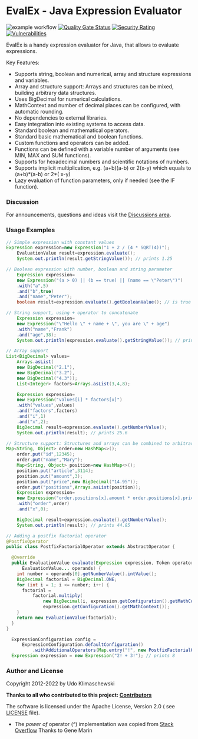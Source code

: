 EvalEx - Java Expression Evaluator
==========

![example workflow](https://github.com/ezylang/evalex-core/actions/workflows/maven.yml/badge.svg)
[![Quality Gate Status](https://sonarcloud.io/api/project_badges/measure?project=evalex-core&metric=alert_status)](https://sonarcloud.io/summary/new_code?id=evalex-core)
[![Security Rating](https://sonarcloud.io/api/project_badges/measure?project=evalex-core&metric=security_rating)](https://sonarcloud.io/summary/new_code?id=evalex-core)
[![Vulnerabilities](https://sonarcloud.io/api/project_badges/measure?project=evalex-core&metric=vulnerabilities)](https://sonarcloud.io/summary/new_code?id=evalex-core)

EvalEx is a handy expression evaluator for Java, that allows to evaluate expressions.

Key Features:

- Supports string, boolean and numerical, array and structure expressions and variables.
- Array and structure support: Arrays and structures can be mixed, building arbitrary data
  structures.
- Uses BigDecimal for numerical calculations.
- MathContext and number of decimal places can be configured, with automatic rounding.
- No dependencies to external libraries.
- Easy integration into existing systems to access data.
- Standard boolean and mathematical operators.
- Standard basic mathematical and boolean functions.
- Custom functions and operators can be added.
- Functions can be defined with a variable number of arguments (see MIN, MAX and SUM functions).
- Supports for hexadecimal numbers and scientific notations of numbers.
- Supports implicit multiplication, e.g. (a+b)(a-b) or 2(x-y) which equals to (a+b)\*(a-b) or 2\*(
  x-y)
- Lazy evaluation of function parameters, only if needed (see the IF function).

### Discussion

For announcements, questions and ideas visit
the [Discussions area](https://github.com/ezylang/evalex-core/discussions).

### Usage Examples

````java
// Simple expression with constant values
Expression expression=new Expression("1 + 2 / (4 * SQRT(4))");
    EvaluationValue result=expression.evaluate();
    System.out.println(result.getStringValue()); // prints 1.25

// Boolean expression with number, boolean and string parameter
    Expression expression=
    new Expression("(a > 0) || (b == true) || (name == \"Peter\")")
    .with("a",5)
    .and("b",true)
    .and("name","Peter");
    boolean result=expression.evaluate().getBooleanValue(); // is true

// String support, using + operator to concatenate
    Expression expression=
    new Expression("\"Hello \" + name + \", you are \" + age")
    .with("name","Frank")
    .and("age",38);
    System.out.println(expression.evaluate().getStringValue()); // prints Hello Frank, you are 38
````

````java
// Array support
List<BigDecimal> values=
    Arrays.asList(
    new BigDecimal("2.1"),
    new BigDecimal("3.2"),
    new BigDecimal("4.3"));
    List<Integer> factors=Arrays.asList(3,4,8);

    Expression expression=
    new Expression("values[i] * factors[x]")
    .with("values",values)
    .and("factors",factors)
    .and("i",1)
    .and("x",2);
    BigDecimal result=expression.evaluate().getNumberValue();
    System.out.println(result); // prints 25.6
````

````java
// Structure support: Structures and arrays can be combined to arbitrary data structures
Map<String, Object> order=new HashMap<>();
    order.put("id",12345);
    order.put("name","Mary");
    Map<String, Object> position=new HashMap<>();
    position.put("article",3114);
    position.put("amount",3);
    position.put("price",new BigDecimal("14.95"));
    order.put("positions",Arrays.asList(position));
    Expression expression=
    new Expression("order.positions[x].amount * order.positions[x].price")
    .with("order",order)
    .and("x",0);

    BigDecimal result=expression.evaluate().getNumberValue();
    System.out.println(result); // prints 44.85
````

````java
// Adding a postfix factorial operator
@PostfixOperator
public class PostfixFactorialOperator extends AbstractOperator {

  @Override
  public EvaluationValue evaluate(Expression expression, Token operatorToken,
      EvaluationValue... operands) {
    int number = operands[0].getNumberValue().intValue();
    BigDecimal factorial = BigDecimal.ONE;
    for (int i = 1; i <= number; i++) {
      factorial =
          factorial.multiply(
              new BigDecimal(i, expression.getConfiguration().getMathContext()),
              expression.getConfiguration().getMathContext());
    }
    return new EvaluationValue(factorial);
  }
}

  ExpressionConfiguration config =
      ExpressionConfiguration.defaultConfiguration()
          .withAdditionalOperators(Map.entry("!", new PostfixFactorialOperator()));
  Expression expression = new Expression("2! + 3!"); // prints 8
````

### Author and License

Copyright 2012-2022 by Udo Klimaschewski

**Thanks to all who contributed to this
project: [Contributors](https://github.com/ezylang/evalex-core/graphs/contributors)**

The software is licensed under the Apache License, Version 2.0 (
see [LICENSE](https://raw.githubusercontent.com/evalex-core/evalex-core/master/LICENSE) file).

* The *power of* operator (^) implementation was copied
  from [Stack Overflow](http://stackoverflow.com/questions/3579779/how-to-do-a-fractional-power-on-bigdecimal-in-java)
  Thanks to Gene Marin
